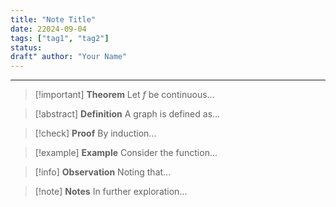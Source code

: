 ```yaml
---
title: "Note Title"
date: 22024-09-04
tags: ["tag1", "tag2"] 
status: 
draft" author: "Your Name"
---
```


---


> [!important] **Theorem**
> Let $f$ be continuous...

> [!abstract] **Definition**
> A graph is defined as...

> [!check] **Proof**
> By induction...

> [!example] **Example**
> Consider the function...

> [!info] **Observation**
> Noting that...

> [!note] **Notes**
> In further exploration...



